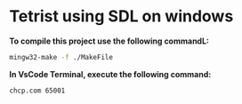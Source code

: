 # Tetrist using SDL on windows

**To compile this project use the following commandL:**

```bash
mingw32-make -f ./MakeFile
```

**In VsCode Terminal, execute the following command:**

```bash
chcp.com 65001
```


